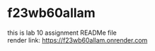 # f23wb60allam
this is lab 10 assignment READMe file <br>
render link: https://f23wb60allam.onrender.com
